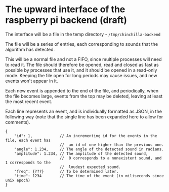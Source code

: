 The upward interface of the raspberry pi backend (draft)
========================================================

The interface will be a file in the temp directory - `/tmp/chinchilla-backend`

The file will be a series of entries, each corresponding to sounds that the algorithm
has detected. 

This will be a normal file and not a FIFO, since multiple processes will need to read it.
The file should therefore be opened, read and closed as fast as possible by processes that
use it, and it should be opened in a read-only mode. Keeping the file open for long periods
may cause issues, and new events won't appear in it.

Each new event is appended to the end of the file, and periodically, when the file becomes
large, events from the top may be deleted, leaving at least the most recent event.

Each line represents an event, and is individually formatted as JSON, in the following way
(note that the single line has been expanded here to allow for comments).
```JS
{
    "id": 1,            // An incrementing id for the events in the file, each event has
                        //  an id of one higher than the previous one.
    "angle": 1.234,     // The angle of the detected sound in radians.
    "amplitude": 1.234, // The amplitude of the detected sound,
                        //  0 corresponds to a nonexistent sound, and 1 corresponds to the
                        //  loudest expected sound.
    "freq": {???}       // To be determined later.
    "time": 1234        // The time of the event (in miliseconds since unix epoch)
}
```
